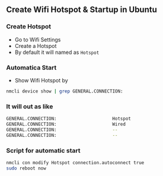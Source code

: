 ## Create Wifi Hotspot & Startup in Ubuntu

### Create Hotspot
* Go to Wifi Settings
* Create a Hotspot
* By default it will named as `Hotspot`

### Automatica Start
* Show Wifi Hotspot by
```sh
nmcli device show | grep GENERAL.CONNECTION:
```
### It will out as like
```sh
GENERAL.CONNECTION:                     Hotspot
GENERAL.CONNECTION:                     Wired
GENERAL.CONNECTION:                     --
GENERAL.CONNECTION:                     --
```

### Script for automatic start
```sh
nmcli con modify Hotspot connection.autoconnect true
sudo reboot now
```
